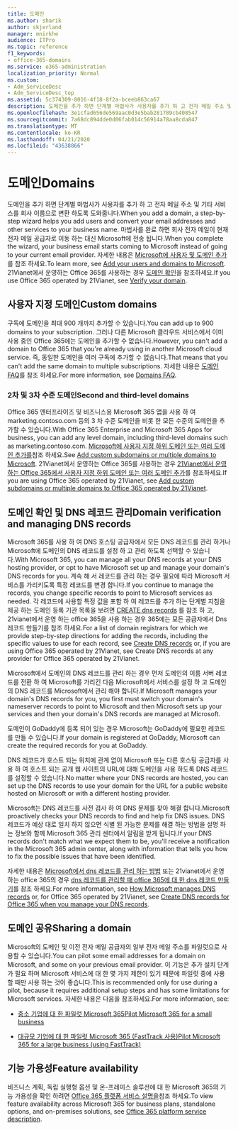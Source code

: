 ```yaml
---
title: 도메인
ms.author: sharik
author: skjerland
manager: mnirkhe
audience: ITPro
ms.topic: reference
f1_keywords:
- office-365-domains
ms.service: o365-administration
localization_priority: Normal
ms.custom:
- Adm_ServiceDesc
- Adm_ServiceDesc_top
ms.assetid: 5c374309-8016-4f18-8f2a-bceeb863ca67
description: 도메인을 추가 하면 단계별 마법사가 사용자를 추가 하 고 전자 메일 주소 및 기타 서비스를 회사 이름으로 변환 하도록 도와줍니다. 마법사를 완료 하면 회사 전자 메일이 현재 전자 메일 공급자로 이동 하는 대신 Microsoft에 전송 됩니다. 자세한 내용은 Microsoft에 사용자 및 도메인 추가를 참조 하세요. 21Vianet에서 운영하는 Office 365를 사용하는 경우 도메인 확인을 참조하세요.
ms.openlocfilehash: 3e1cfad656de569aac0d3e5bab281789cb408547
ms.sourcegitcommit: 7a68dc894dde0d06fab014c56914a78aa8cda847
ms.translationtype: MT
ms.contentlocale: ko-KR
ms.lasthandoff: 04/21/2020
ms.locfileid: "43638866"
---
```

# <a name="domains"></a><span data-ttu-id="75593-106">도메인</span><span class="sxs-lookup"><span data-stu-id="75593-106">Domains</span></span>

<span data-ttu-id="75593-107">도메인을 추가 하면 단계별 마법사가 사용자를 추가 하 고 전자 메일 주소 및 기타 서비스를 회사 이름으로 변환 하도록 도와줍니다.</span><span class="sxs-lookup"><span data-stu-id="75593-107">When you add a domain, a step-by-step wizard helps you add users and convert your email addresses and other services to your business name.</span></span> <span data-ttu-id="75593-108">마법사를 완료 하면 회사 전자 메일이 현재 전자 메일 공급자로 이동 하는 대신 Microsoft에 전송 됩니다.</span><span class="sxs-lookup"><span data-stu-id="75593-108">When you complete the wizard, your business email starts coming to Microsoft instead of going to your current email provider.</span></span> <span data-ttu-id="75593-109">자세한 내용은 [Microsoft에 사용자 및 도메인 추가](https://support.office.com/article/6383f56d-3d09-4dcb-9b41-b5f5a5efd611)를 참조 하세요.</span><span class="sxs-lookup"><span data-stu-id="75593-109">To learn more, see [Add your users and domains to Microsoft](https://support.office.com/article/6383f56d-3d09-4dcb-9b41-b5f5a5efd611).</span></span> <span data-ttu-id="75593-110">21Vianet에서 운영하는 Office 365를 사용하는 경우 [도메인 확인](https://docs.microsoft.com/office365/admin/setup/add-domain)을 참조하세요.</span><span class="sxs-lookup"><span data-stu-id="75593-110">If you use Office 365 operated by 21Vianet, see [Verify your domain](https://docs.microsoft.com/office365/admin/setup/add-domain).</span></span>
  
## <a name="custom-domains"></a><span data-ttu-id="75593-111">사용자 지정 도메인</span><span class="sxs-lookup"><span data-stu-id="75593-111">Custom domains</span></span>

<span data-ttu-id="75593-112">구독에 도메인을 최대 900 개까지 추가할 수 있습니다.</span><span class="sxs-lookup"><span data-stu-id="75593-112">You can add up to 900 domains to your subscription.</span></span> <span data-ttu-id="75593-113">그러나 다른 Microsoft 클라우드 서비스에서 이미 사용 중인 Office 365에는 도메인을 추가할 수 없습니다.</span><span class="sxs-lookup"><span data-stu-id="75593-113">However, you can't add a domain to Office 365 that you're already using in another Microsoft cloud service.</span></span> <span data-ttu-id="75593-114">즉, 동일한 도메인을 여러 구독에 추가할 수 없습니다.</span><span class="sxs-lookup"><span data-stu-id="75593-114">That means that you can't add the same domain to multiple subscriptions.</span></span> <span data-ttu-id="75593-115">자세한 내용은 [도메인 FAQ](https://support.office.com/article/Domains-FAQ-1272bad0-4bd4-4796-8005-67d6fb3afc5a)를 참조 하세요.</span><span class="sxs-lookup"><span data-stu-id="75593-115">For more information, see [Domains FAQ](https://support.office.com/article/Domains-FAQ-1272bad0-4bd4-4796-8005-67d6fb3afc5a).</span></span>
  
### <a name="second-and-third-level-domains"></a><span data-ttu-id="75593-116">2차 및 3차 수준 도메인</span><span class="sxs-lookup"><span data-stu-id="75593-116">Second and third-level domains</span></span>

<span data-ttu-id="75593-117">Office 365 엔터프라이즈 및 비즈니스용 Microsoft 365 앱을 사용 하 여 marketing.contoso.com 등의 3 차 수준 도메인을 비롯 한 모든 수준의 도메인을 추가할 수 있습니다.</span><span class="sxs-lookup"><span data-stu-id="75593-117">With Office 365 Enterprise and Microsoft 365 Apps for business, you can add any level domain, including third-level domains such as marketing.contoso.com.</span></span> <span data-ttu-id="75593-118">[Microsoft에 사용자 지정 하위 도메인 또는 여러 도메인 추가를](https://docs.microsoft.com/office365/admin/setup/domains-faq)참조 하세요.</span><span class="sxs-lookup"><span data-stu-id="75593-118">See [Add custom subdomains or multiple domains to Microsoft](https://docs.microsoft.com/office365/admin/setup/domains-faq).</span></span> <span data-ttu-id="75593-119">21Vianet에서 운영하는 Office 365를 사용하는 경우 [21Vianet에서 운영하는 Office 365에서 사용자 지정 하위 도메인 또는 여러 도메인 추가](https://docs.microsoft.com/office365/admin/setup/domains-faq)를 참조하세요.</span><span class="sxs-lookup"><span data-stu-id="75593-119">If you are using Office 365 operated by 21Vianet, see [Add custom subdomains or multiple domains to Office 365 operated by 21Vianet](https://docs.microsoft.com/office365/admin/setup/domains-faq).</span></span>
  
## <a name="domain-verification-and-managing-dns-records"></a><span data-ttu-id="75593-120">도메인 확인 및 DNS 레코드 관리</span><span class="sxs-lookup"><span data-stu-id="75593-120">Domain verification and managing DNS records</span></span>

<span data-ttu-id="75593-121">Microsoft 365를 사용 하 여 DNS 호스팅 공급자에서 모든 DNS 레코드를 관리 하거나 Microsoft에 도메인의 DNS 레코드를 설정 하 고 관리 하도록 선택할 수 있습니다.</span><span class="sxs-lookup"><span data-stu-id="75593-121">With Microsoft 365, you can manage all your DNS records at your DNS hosting provider, or opt to have Microsoft set up and manage your domain's DNS records for you.</span></span> <span data-ttu-id="75593-122">계속 해 서 레코드를 관리 하는 경우 필요에 따라 Microsoft 서비스를 가리키도록 특정 레코드를 변경 합니다.</span><span class="sxs-lookup"><span data-stu-id="75593-122">If you continue to manage the records, you change specific records to point to Microsoft services as needed.</span></span> <span data-ttu-id="75593-123">각 레코드에 사용할 특정 값을 포함 하 여 레코드를 추가 하는 단계별 지침을 제공 하는 도메인 등록 기관 목록을 보려면 [CREATE dns records](https://docs.microsoft.com/office365/admin/get-help-with-domains/create-dns-records-at-any-dns-hosting-provider) 를 참조 하 고, 21vianet에서 운영 하는 office 365을 사용 하는 경우 365에는 모든 공급자에서 Dns 레코드 만들기를 참조 하세요.</span><span class="sxs-lookup"><span data-stu-id="75593-123">For a list of domain registrars for which we provide step-by-step directions for adding the records, including the specific values to use for each record, see [Create DNS records](https://docs.microsoft.com/office365/admin/get-help-with-domains/create-dns-records-at-any-dns-hosting-provider) or, if you are using Office 365 operated by 21Vianet, see Create DNS records at any provider for Office 365 operated by 21Vianet.</span></span> 
  
<span data-ttu-id="75593-124">Microsoft에서 도메인의 DNS 레코드를 관리 하는 경우 먼저 도메인의 이름 서버 레코드를 전환 하 여 Microsoft를 가리킨 다음 Microsoft에서 서비스를 설정 하 고 도메인의 DNS 레코드를 Microsoft에서 관리 해야 합니다.</span><span class="sxs-lookup"><span data-stu-id="75593-124">If Microsoft manages your domain's DNS records for you, you first must switch your domain's nameserver records to point to Microsoft and then Microsoft sets up your services and then your domain's DNS records are managed at Microsoft.</span></span>
  
<span data-ttu-id="75593-125">도메인이 GoDaddy에 등록 되어 있는 경우 Microsoft는 GoDaddy에 필요한 레코드를 만들 수 있습니다.</span><span class="sxs-lookup"><span data-stu-id="75593-125">If your domain is registered at GoDaddy, Microsoft can create the required records for you at GoDaddy.</span></span> 
  
<span data-ttu-id="75593-126">DNS 레코드가 호스트 되는 위치에 관계 없이 Microsoft 또는 다른 호스팅 공급자를 사용 하 여 호스트 되는 공개 웹 사이트의 URL에 대해 도메인을 사용 하도록 DNS 레코드를 설정할 수 있습니다.</span><span class="sxs-lookup"><span data-stu-id="75593-126">No matter where your DNS records are hosted, you can set up the DNS records to use your domain for the URL for a public website hosted on Microsoft or with a different hosting provider.</span></span> 
  
<span data-ttu-id="75593-127">Microsoft는 DNS 레코드를 사전 검사 하 여 DNS 문제를 찾아 해결 합니다.</span><span class="sxs-lookup"><span data-stu-id="75593-127">Microsoft proactively checks your DNS records to find and help fix DNS issues.</span></span> <span data-ttu-id="75593-128">DNS 레코드가 예상 대로 일치 하지 않으면 식별 된 가능한 문제를 해결 하는 방법을 설명 하는 정보와 함께 Microsoft 365 관리 센터에서 알림을 받게 됩니다.</span><span class="sxs-lookup"><span data-stu-id="75593-128">If your DNS records don't match what we expect them to be, you'll receive a notification in the Microsoft 365 admin center, along with information that tells you how to fix the possible issues that have been identified.</span></span>
  
<span data-ttu-id="75593-129">자세한 내용은 [Microsoft에서 dns 레코드를 관리 하는 방법](https://docs.microsoft.com/office365/admin/setup/domains-faq) 또는 21vianet에서 운영 하는 office 365의 경우 [dns 레코드를 관리할 때 office 365에 대 한 dns 레코드 만들기](https://docs.microsoft.com/office365/admin/services-in-china/create-dns-records-when-you-manage-your-dns-records)를 참조 하세요.</span><span class="sxs-lookup"><span data-stu-id="75593-129">For more information, see [How Microsoft manages DNS records](https://docs.microsoft.com/office365/admin/setup/domains-faq) or, for Office 365 operated by 21Vianet, see [Create DNS records for Office 365 when you manage your DNS records](https://docs.microsoft.com/office365/admin/services-in-china/create-dns-records-when-you-manage-your-dns-records).</span></span>
  
## <a name="sharing-a-domain"></a><span data-ttu-id="75593-130">도메인 공유</span><span class="sxs-lookup"><span data-stu-id="75593-130">Sharing a domain</span></span>

<span data-ttu-id="75593-131">Microsoft의 도메인 및 이전 전자 메일 공급자의 일부 전자 메일 주소를 파일럿으로 사용할 수 있습니다.</span><span class="sxs-lookup"><span data-stu-id="75593-131">You can pilot some email addresses for a domain on Microsoft, and some on your previous email provider.</span></span> <span data-ttu-id="75593-132">이 기능은 추가 설치 단계가 필요 하며 Microsoft 서비스에 대 한 몇 가지 제한이 있기 때문에 파일럿 중에 사용할 때만 사용 하는 것이 좋습니다.</span><span class="sxs-lookup"><span data-stu-id="75593-132">This is recommended only for use during a pilot, because it requires additional setup steps and has some limitations for Microsoft services.</span></span> <span data-ttu-id="75593-133">자세한 내용은 다음을 참조하세요.</span><span class="sxs-lookup"><span data-stu-id="75593-133">For more information, see:</span></span>
  
- [<span data-ttu-id="75593-134">중소 기업에 대 한 파일럿 Microsoft 365</span><span class="sxs-lookup"><span data-stu-id="75593-134">Pilot Microsoft 365 for a small business</span></span>](https://support.office.com/article/39cee536-6a03-40cf-b9c1-f301bb6001d7)
    
- [<span data-ttu-id="75593-135">대규모 기업에 대 한 파일럿 Microsoft 365 (FastTrack 사용)</span><span class="sxs-lookup"><span data-stu-id="75593-135">Pilot Microsoft 365 for a large business (using FastTrack)</span></span>](https://fasttrack.office.com/onboard)
    
## <a name="feature-availability"></a><span data-ttu-id="75593-136">기능 가용성</span><span class="sxs-lookup"><span data-stu-id="75593-136">Feature availability</span></span>

<span data-ttu-id="75593-137">비즈니스 계획, 독립 실행형 옵션 및 온-프레미스 솔루션에 대 한 Microsoft 365의 기능 가용성을 확인 하려면 [Office 365 플랫폼 서비스 설명을](office-365-platform-service-description.md)참조 하세요.</span><span class="sxs-lookup"><span data-stu-id="75593-137">To view feature availability across Microsoft 365 for business plans, standalone options, and on-premises solutions, see [Office 365 platform service description](office-365-platform-service-description.md).</span></span>
  

